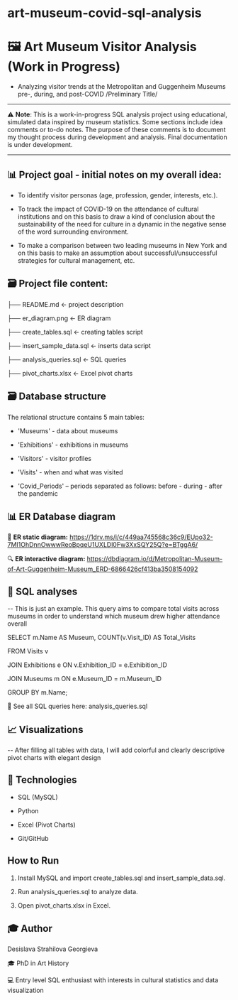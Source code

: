 # art-museum-covid-sql-analysis

# 🖼️ Art Museum Visitor Analysis (Work in Progress)

* Analyzing visitor trends at the Metropolitan and Guggenheim Museums pre-, during, and post-COVID /Preliminary Title/ 
 
________________________________________

⚠️ **Note**: This is a work-in-progress SQL analysis project using educational, simulated data inspired by museum statistics. Some sections include idea comments or to-do notes. The purpose of these comments is to document my thought process during development and analysis. Final documentation is under development.

________________________________________

## 📊 Project goal - initial notes on my overall idea:

- To identify visitor personas (age, profession, gender, interests, etc.).
  
  
- To track the impact of COVID-19 on the attendance of cultural institutions and on this basis to draw a kind of conclusion about the sustainability of the need for culture in a dynamic in the negative sense of the word surrounding environment.
  
  
- To make a comparison between two leading museums in New York and on this basis to make an assumption about successful/unsuccessful strategies for cultural management, etc.



## 🗃️ Project file content:

├── README.md               <- project description

├── er_diagram.png          <- ER diagram

├── create_tables.sql       <- creating tables script

├── insert_sample_data.sql  <- inserts data script

├── analysis_queries.sql    <- SQL queries

├── pivot_charts.xlsx       <- Excel pivot charts



## 🗃️ Database structure

The relational structure contains 5 main tables:

- 'Museums' - data about museums
  
- 'Exhibitions' - exhibitions in museums
  
- 'Visitors' - visitor profiles
  
- 'Visits' - when and what was visited
  
- 'Covid_Periods' – periods separated as follows: before - during - after the pandemic



## 📊 ER Database diagram

🧩 **ER static diagram:**  https://1drv.ms/i/c/449aa745568c36c9/EUpo32-7MI1OhDnnOwwwReoBpqeU1UXLDl0Fw3XxSQY25Q?e=BTggA6/


🔍 **ER interactive diagram:** https://dbdiagram.io/d/Metropolitan-Museum-of-Art-Guggenheim-Museum_ERD-6866426cf413ba3508154092



## 🧠 SQL analyses

-- This is just an example. This query aims to compare total visits across museums in order to understand which museum drew higher attendance overall

SELECT  m.Name AS Museum,  COUNT(v.Visit_ID) AS Total_Visits

FROM  Visits v
    
JOIN  Exhibitions e ON v.Exhibition_ID = e.Exhibition_ID    

JOIN  Museums m ON e.Museum_ID = m.Museum_ID    

GROUP BY m.Name; 


🔎 See all SQL queries here: analysis_queries.sql



## 📈 Visualizations
-- After filling all tables with data, I will add colorful and clearly descriptive pivot charts with elegant design



## 🚀 Technologies
- SQL (MySQL)
  
- Python
  
- Excel (Pivot Charts)
  
- Git/GitHub



## How to Run
1. Install MySQL and import create_tables.sql and insert_sample_data.sql.
   
3. Run analysis_queries.sql to analyze data.
   
5. Open pivot_charts.xlsx in Excel.

   
## 🎓 Author
Desislava Strahilova Georgieva 

🎓 PhD in Art History 

💻 Entry level SQL enthusiast with interests in cultural statistics and data visualization  
